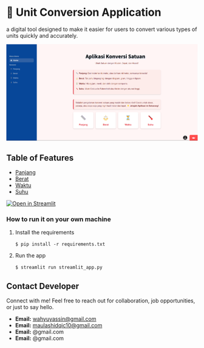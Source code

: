 # 🎈 Unit Conversion Application

a digital tool designed to make it easier for users to convert various types of units quickly and accurately.

![home](streamlit.png)

## Table of Features

- [Panjang](#panjang)
- [Berat](#berat)
- [Waktu](#waktu)
- [Suhu](#suhu)

[![Open in Streamlit](https://static.streamlit.io/badges/streamlit_badge_black_white.svg)](https://blank-app-template.streamlit.app/)

### How to run it on your own machine

1. Install the requirements

   ```
   $ pip install -r requirements.txt
   ```

2. Run the app

   ```
   $ streamlit run streamlit_app.py
   ```

## Contact Developer

Connect with me! Feel free to reach out for collaboration, job opportunities, or just to say hello.

- **Email:** wahyuyassin@gmail.com
- **Email:** maulashidqic10@gmail.com
- **Email:** @gmail.com
- **Email:** @gmail.com
